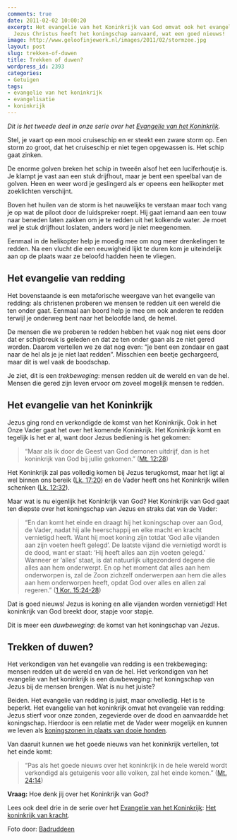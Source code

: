 ```yaml
---
comments: true
date: 2011-02-02 10:00:20
excerpt: Het evangelie van het Koninkrijk van God omvat ook het evangelie van redding.
  Jezus Christus heeft het koningschap aanvaard, wat een goed nieuws!
image: http://www.geloofinjewerk.nl/images/2011/02/stormzee.jpg
layout: post
slug: trekken-of-duwen
title: Trekken of duwen?
wordpress_id: 2393
categories:
- Getuigen
tags:
- evangelie van het koninkrijk
- evangelisatie
- koninkrijk
---
```


_Dit is het tweede deel in onze serie over het [Evangelie van het Koninkrijk](http://www.geloofinjewerk.nl/2011/01/19/welk-evangelie-verkondigen-wij/)._

Stel, je vaart op een mooi cruiseschip en er steekt een zware storm op. Een storm zo groot, dat het cruiseschip er niet tegen opgewassen is. Het schip gaat zinken.

De enorme golven breken het schip in tweeën alsof het een luciferhoutje is. Je klampt je vast aan een stuk drijfhout, maar je bent een speelbal van de golven. Heen en weer word je geslingerd als er opeens een helikopter met zoeklichten verschijnt.



Boven het huilen van de storm is het nauwelijks te verstaan maar toch vang je op wat de piloot door de luidspreker roept. Hij gaat iemand aan een touw naar beneden laten zakken om je te redden uit het kolkende water. Je moet wel je stuk drijfhout loslaten, anders word je niet meegenomen.

Eenmaal in de helikopter help je moedig mee om nog meer drenkelingen te redden. Na een vlucht die een eeuwigheid lijkt te duren kom je uiteindelijk aan op de plaats waar ze beloofd hadden heen te vliegen.



## Het evangelie van redding


Het bovenstaande is een metaforische weergave van het evangelie van redding: als christenen proberen we mensen te redden uit een wereld die ten onder gaat. Eenmaal aan boord help je mee om ook anderen te redden terwijl je onderweg bent naar het beloofde land, de hemel.

De mensen die we proberen te redden hebben het vaak nog niet eens door dat er schipbreuk is geleden en dat ze ten onder gaan als ze niet gered worden. Daarom vertellen we ze dat nog even: “je bent een zondaar en gaat naar de hel als je je niet laat redden”. Misschien een beetje gechargeerd, maar dit is wel vaak de boodschap.

Je ziet, dit is een _trekbeweging_: mensen redden uit de wereld en van de hel. Mensen die gered zijn leven ervoor om zoveel mogelijk mensen te redden.



## Het evangelie van het Koninkrijk


Jezus ging rond en verkondigde de komst van het Koninkrijk. Ook in het Onze Vader gaat het over het komende Koninkrijk. Het Koninkrijk komt en tegelijk is het er al, want door Jezus bediening is het gekomen:


> “Maar als ik door de Geest van God demonen uitdrijf, dan is het koninkrijk van God bij jullie gekomen.” ([Mt. 12:28](http://www.biblija.net/biblija.cgi?m=Mt+12:28&id42=0&id18=1&pos=0&l=nl&set=10))



Het Koninkrijk zal pas volledig komen bij Jezus terugkomst, maar het ligt al wel binnen ons bereik ([Lk. 17:20](http://www.biblija.net/biblija.cgi?m=Lk+17:20&id42=0&id18=1&pos=0&l=nl&set=10)) en de Vader heeft ons het Koninkrijk willen schenken ([Lk. 12:32](http://www.biblija.net/biblija.cgi?m=Lk+12:32&id42=0&id18=1&pos=0&l=nl&set=10)).

Maar wat is nu eigenlijk het Koninkrijk van God? Het Koninkrijk van God gaat ten diepste over het koningschap van Jezus en straks dat van de Vader:


> “En dan komt het einde en draagt hij het koningschap over aan God, de Vader, nadat hij alle heerschappij en elke macht en kracht vernietigd heeft. Want hij moet koning zijn totdat ‘God alle vijanden aan zijn voeten heeft gelegd’. De laatste vijand die vernietigd wordt is de dood, want er staat: ‘Hij heeft alles aan zijn voeten gelegd.’ Wanneer er ‘alles’ staat, is dat natuurlijk uitgezonderd degene die alles aan hem onderwerpt. En op het moment dat alles aan hem onderworpen is, zal de Zoon zichzelf onderwerpen aan hem die alles aan hem onderworpen heeft, opdat God over alles en allen zal regeren.” ([1 Kor. 15:24-28](http://www.biblija.net/biblija.cgi?m=1+Kor+15:24-28&id42=0&id18=1&pos=0&l=nl&set=10))



Dat is goed nieuws! Jezus is koning en alle vijanden worden vernietigd! Het koninkrijk van God breekt door, stapje voor stapje. 

Dit is meer een _duwbeweging_: de komst van het koningschap van Jezus.



## Trekken of duwen?


Het verkondigen van het evangelie van redding is een trekbeweging: mensen redden uit de wereld en van de hel. Het verkondigen van het evangelie van het koninkrijk is een duwbeweging: het koningschap van Jezus bij de mensen brengen. Wat is nu het juiste?

Beiden. Het evangelie van redding is juist, maar onvolledig. Het is te beperkt. Het evangelie van het koninkrijk omvat het evangelie van redding: Jezus stierf voor onze zonden, zegevierde over de dood en aanvaardde het koningschap. Hierdoor is een relatie met de Vader weer mogelijk en kunnen we leven als [koningszonen in plaats van dooie honden](http://www.geloofinjewerk.nl/2011/01/26/stelletje-dooie-honden/).

Van daaruit kunnen we het goede nieuws van het koninkrijk vertellen, tot het einde komt:


> “Pas als het goede nieuws over het koninkrijk in de hele wereld wordt verkondigd als getuigenis voor alle volken, zal het einde komen.” ([Mt. 24:14](http://www.biblija.net/biblija.cgi?m=Mt+24:14&id42=0&id18=1&pos=0&l=nl&set=10))



**Vraag:** Hoe denk jij over het Koninkrijk van God?

Lees ook deel drie in de serie over het [Evangelie van het Koninkrijk](http://www.geloofinjewerk.nl/2011/01/19/welk-evangelie-verkondigen-wij/): [Het koninkrijk van kracht](http://www.geloofinjewerk.nl/2011/02/09/koninkrijk-kracht/).



Foto door: [Badruddeen](http://www.flickr.com/photos/mackro/5179572808/)
